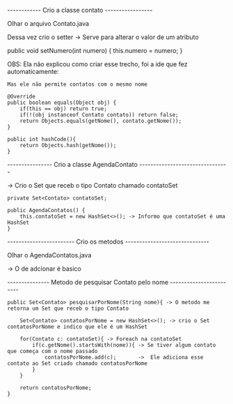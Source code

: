 ------------ Crio a classe contato -----------------

Olhar o arquivo Contato.java

Dessa vez crio o setter -> Serve para alterar o valor de um atributo

public void setNumero(int numero) {
        this.numero = numero;
    }


OBS: Ela não explicou como criar esse trecho, foi a ide que fez automaticamente:

    Mas ele não permite contatos com o mesmo nome

    @Override
    public boolean equals(Object obj) {
        if(this == obj) return true;
        if(!(obj instanceof Contato contato)) return false;
        return Objects.equals(getNome(), contato.getNome());
    }

    public int hashCode(){
        return Objects.hash(getNome());
    }

---------------- Crio a classe AgendaContato --------------------------------

-> Crio o Set que receb o tipo Contato chamado contatoSet

    private Set<Contato> contatoSet;

    public AgendaContatos() {
        this.contatoSet = new HashSet<>(); -> Informo que contatoSet é uma HashSet
    }

------------------------ Crio os metodos ------------------------------

Olhar o AgendaContatos.java

-> O de adcionar é basico

--------------- Metodo de pesquisar Contato pelo nome ------------------------

    public Set<Contato> pesquisarPorNome(String nome){ -> O metodo me retorna um Set que receb o tipo Contato

        Set<Contato> contatosPorNome = new HashSet<>(); -> crio o Set contatosPorNome e indico que ele é um HashSet

        for(Contato c: contatoSet){ -> Foreach na contatoSet
            if(c.getNome().startsWith(nome)){ -> Se tiver algum contato que começa com o nome passado 
                contatosPorNome.add(c);       ->  Ele adiciona esse contato ao Set criado chamado contatosPorNome   
            }
        }

        return contatosPorNome;
    }